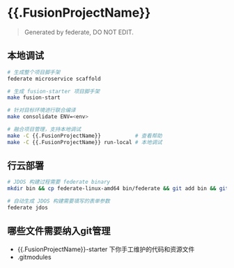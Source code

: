 # {{.FusionProjectName}}

>Generated by federate, DO NOT EDIT.

## 本地调试

```bash
# 生成整个项目脚手架
federate microservice scaffold

# 生成 fusion-starter 项目脚手架
make fusion-start

# 针对目标环境进行联合编译
make consolidate ENV=<env>

# 融合项目管理，支持本地调试
make -C {{.FusionProjectName}}           # 查看帮助
make -C {{.FusionProjectName}} run-local # 本地调试
```

## 行云部署

```bash
# JDOS 构建过程需要 federate binary
mkdir bin && cp federate-linux-amd64 bin/federate && git add bin && git commit -am "Install JDOS federate binary"

# 自动生成 JDOS 构建需要填写的表单参数
federate jdos
```

## 哪些文件需要纳入git管理

- {{.FusionProjectName}}-starter 下你手工维护的代码和资源文件
- .gitmodules
